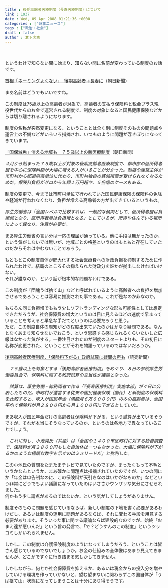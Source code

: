 ```yaml
---
title : 後期高齢者医療制度（長寿医療制度）について
link : 1937
date : Wed, 09 Apr 2008 01:21:36 +0000
categories : ["時事ニュース"]
tags : ["政治・社会"]
draft : false
author : 倉下忠憲
---
```


<BR><BR>というわけで知らない間に始まり、知らない間に名前が変わっている制度のお話です。<BR><BR><A HREF="http://www.asahi.com/life/update/0401/TKY200804010395.html" TARGET="_blank">首相「ネーミングよくない」　後期高齢者→長寿に</A>（朝日新聞）<BR><BR>まあ名前はどうでもいいですね。<BR><BR>この制度は75歳以上の高齢者が対象で、高齢者の支払う保険料と税金プラス現役世代からのお金で運営される制度で、制度の対象になると国民健康保険などからは切り離されるようになります。<BR><BR>制度の名称が突然変更になる、ということとは全く別に制度そのものの問題点や運営上の不備などがいろいろ指摘され、いつものように問題が浮きぼりになってきています。<BR><BR><A HREF="http://www.asahi.com/health/news/TKY200804080334.html" TARGET="_blank">「国保減免」消える地域も　７５歳以上の新医療制度</A>（朝日新聞）<BR><BR><I>４月から始まった７５歳以上が対象の後期高齢者医療制度で、都市部の低所得者層を中心に保険料額が大幅に増える人がいることが分かった。制度の運営主体が市町村から都道府県単位に代わり、市町村独自の軽減措置が受けられなくなるためだ。保険料負担がゼロから年額１万円超や、５倍増のケースもある。</I><BR><BR>制度の変更で、今までは市町村単位で行われていた国民健康保険の保険料の免除や軽減が行われなくなり、負担が増える高齢者の方が出てきているというもの。<BR><BR><I>厚生労働省は「全国レベルで比較すれば、一般的な傾向として、低所得者層は負担減となり、高所得者層は負担増となる」としているが、所得や住んでいる場所によって異なり、注意が必要だ。</I><BR><BR>まあ厚生労働省の言い分は一応の理屈が通っている。他に手段は無かったのか、という気がしないでは無いが、地域ごとの格差というのはもともと存在していたのだからそれはやむないことであろう。<BR><BR>もともとこの制度自体が肥大化する社会医療費への財政負担を抑制するために作られたわけで、結局のところその抑えられた財政分を誰かが拠出しなければいけない。<BR>それが誰なのか、という話が根本的な問題なわけである。<BR><BR>この制度が「団塊うば捨て山」などと呼ばれているように高齢者への負担を増加させるであろうことは容易に推測された事である。これが是なのか非なのか。<BR><BR>もちろん同じ負担増でももう少しソフトランディングな形も可能性としては想定できただろうが、社会保障費の増大というのは目に見えるほどの速度で早まっていることを考えると早急な手だてというのは必要だろうと思う。<BR>ただ、この制度自体の周知がどの程度出来ていたのかはかなり疑問である。なんとなくあまり知らせないでおこう、という思惑すら感じられるくらいたいした広報はなかった気がする。一番注目されたのが制度のスタートよりも、その初日に名称が変更された、ということがそれを物語っているのではないだろうか。<BR><BR><A HREF="http://www.yomiuri.co.jp/politics/news/20080408-OYT1T00589.htm" TARGET="_blank">後期高齢者医療制度、「保険料下がる」政府試算に疑問の声も</A>（読売新聞）<BR><BR>　<I>７５歳以上を対象とする「後期高齢者医療制度」をめぐり、８日の参院厚生労働委員会で、保険料に関する政府試算の妥当性が議論となった。<BR><BR>　試算は、厚生労働・総務両省で作る「『長寿医療制度』実施本部」が４日に公表したものだ。市町村が運営する従来の国民健康保険（国保）と新制度の保険料を比較すると、収入が国民年金（満額月６万６０００円）のみの高齢者は、全国平均で保険料が月２８００円から月１０００円に下がるとしていた。</I><BR><BR>まあ収入が国民年金だけの高齢者は保険料が下がる、という試算が出ているそうですが、それが本当にそうなっているのか、というのは各地方で異なっていることでしょう。<BR><BR><I>　これに対し、小池晃氏（共産）は「全国の１４００市区町村に対する独自調査で、保険料が月２８００円もした自治体は一つもなかった。大幅に保険料が下がるかのような極端な数字を示すのはミスリードだ」と批判した。</I><BR><BR>この小池氏の質問をたまたまテレビで見ていたのですが、まったくもって不毛というかなんというか、まあ確かに問題点は指摘されていたのですが、いつの間にか「年金は申告制なのに、この保険料が天引きなのはいかがなものか」などという非常にどうでもよい議論になっていたのはいささかウンザリな気分にさせられました。<BR>何かもう少し論点があるのではないか、という気がしてしょうがありません。<BR><BR>制度そのものに問題を感じているならば、新しい制度の下地を書く必要があるわけだし、あるいは制度の運用に問題があるならば、それに変わる手段を用意する必要があります。そういった事に関する議論ならば建設的なのですが、始終「おまえ達が悪いんだ」という旨の発言で、「で？どうすんのこの制度」というツッコミしかいれられません。<BR><BR>しかし、この制度は介護保険制度のようになってしまうだろう、ということは皆さん感じているのでないでしょうか。お金の仕組みの全体像はあまり見えてきませんが、どこかですぐに行き詰まる気しかしてきません。<BR><BR>しかしながら、何とか社会保障費を抑えるか、あるいは税金からの投入分を増やしていける環境を作っていかないと、望む望まないに関わらずこの国自体が「うば捨て山」状態になってしまうことは十分にあり得そうです。<br><br>
